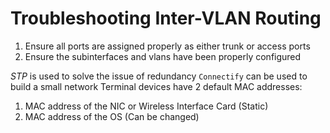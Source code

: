 #  Troubleshooting Inter-VLAN Routing
1. Ensure all ports are assigned properly as either trunk or access ports
2. Ensure the subinterfaces and vlans have been properly configured

*STP*  is used to solve the issue of redundancy
`Connectify` can be used to build a small network
Terminal devices have 2 default MAC addresses:
1. MAC address of the NIC or Wireless Interface Card (Static)
2. MAC address of the OS (Can be changed)